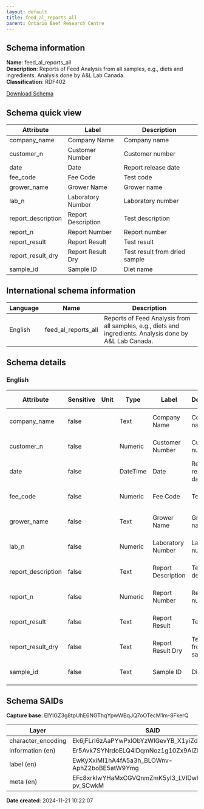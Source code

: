 ```yaml
---
layout: default  
title: feed_al_reports_all  
parent: Ontario Beef Research Centre
---
```


## Schema information

**Name**: feed_al_reports_all  
**Description**: Reports of Feed Analysis from all samples, e.g., diets and ingredients. Analysis done by A&L Lab Canada.  
**Classification**: RDF402 

[Download Schema](Schema_Feed_Al_Reports_All.zip)

## Schema quick view

| Attribute | Label | Description |
| --- | --- | --- |
| company_name | Company Name | Company name |
| customer_n | Customer Number | Customer number |
| date | Date | Report release date |
| fee_code | Fee Code | Test code |
| grower_name | Grower Name | Grower name |
| lab_n | Laboratory Number | Laboratory number |
| report_description | Report Description | Test description |
| report_n | Report Number | Report number |
| report_result | Report Result | Test result |
| report_result_dry | Report Result Dry | Test result from dried sample |
| sample_id | Sample ID | Diet name |

## International schema information

| Language | Name | Description |
| --- | --- | --- |
| English | feed_al_reports_all | Reports of Feed Analysis from all samples, e.g., diets and ingredients. Analysis done by A&L Lab Canada. |

## Schema details

### English

| Attribute | Sensitive | Unit | Type | Label | Description | List | Character encoding |
| --- | --- | --- | --- | --- | --- | --- | --- |
| company_name | false |  | Text | Company Name | Company name | Not a list | utf-8 |
| customer_n | false |  | Numeric | Customer Number | Customer number | Not a list | utf-8 |
| date | false |  | DateTime | Date | Report release date | Not a list | utf-8 |
| fee_code | false |  | Numeric | Fee Code | Test code | Not a list | utf-8 |
| grower_name | false |  | Text | Grower Name | Grower name | Not a list | utf-8 |
| lab_n | false |  | Numeric | Laboratory Number | Laboratory number | Not a list | utf-8 |
| report_description | false |  | Text | Report Description | Test description | Not a list | utf-8 |
| report_n | false |  | Numeric | Report Number | Report number | Not a list | utf-8 |
| report_result | false |  | Text | Report Result | Test result | Not a list | utf-8 |
| report_result_dry | false |  | Text | Report Result Dry | Test result from dried sample | Not a list | utf-8 |
| sample_id | false |  | Text | Sample ID | Diet name | Not a list | utf-8 |

## Schema SAIDs

**Capture base**: EIYIGZ3g8tpUhE6NGThqYpwWBqJQ7oOTecM1m-8FkerQ

| Layer | SAID |
| --- | --- |
| character_encoding | Ek6jFLrI6zAaPYwPxlObYzWIGevYB_X1yiZdmPiTNB9s |
| information (en) | Er5Avk7SYNrdoELQ4lDqmNoz1g10Zx9AlZEbTxlpM4Dc |
| label (en) | EwKyXxiMI1hA4fA5a3h_BLOWnv-AphZ2boBE5atW9Ymg |
| meta (en) | EFc8xrklwYHaMxCGVQnmZmK5yl3_LVIDwbH-pv_SCwkM |

**Date created**: 2024-11-21 10:22:07

